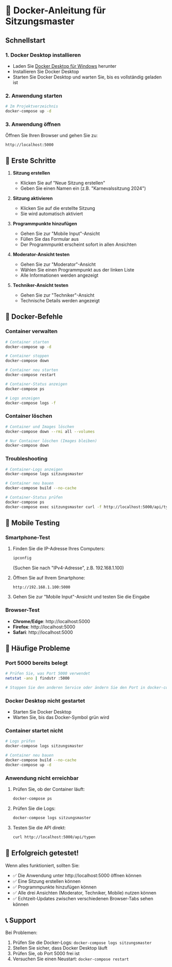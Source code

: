 # 🐳 Docker-Anleitung für Sitzungsmaster

## Schnellstart

### 1. Docker Desktop installieren
- Laden Sie [Docker Desktop für Windows](https://www.docker.com/products/docker-desktop/) herunter
- Installieren Sie Docker Desktop
- Starten Sie Docker Desktop und warten Sie, bis es vollständig geladen ist

### 2. Anwendung starten
```bash
# Im Projektverzeichnis
docker-compose up -d
```

### 3. Anwendung öffnen
Öffnen Sie Ihren Browser und gehen Sie zu:
```
http://localhost:5000
```

## 🎯 Erste Schritte

1. **Sitzung erstellen**
   - Klicken Sie auf "Neue Sitzung erstellen"
   - Geben Sie einen Namen ein (z.B. "Karnevalssitzung 2024")

2. **Sitzung aktivieren**
   - Klicken Sie auf die erstellte Sitzung
   - Sie wird automatisch aktiviert

3. **Programmpunkte hinzufügen**
   - Gehen Sie zur "Mobile Input"-Ansicht
   - Füllen Sie das Formular aus
   - Der Programmpunkt erscheint sofort in allen Ansichten

4. **Moderator-Ansicht testen**
   - Gehen Sie zur "Moderator"-Ansicht
   - Wählen Sie einen Programmpunkt aus der linken Liste
   - Alle Informationen werden angezeigt

5. **Techniker-Ansicht testen**
   - Gehen Sie zur "Techniker"-Ansicht
   - Technische Details werden angezeigt

## 🔧 Docker-Befehle

### Container verwalten
```bash
# Container starten
docker-compose up -d

# Container stoppen
docker-compose down

# Container neu starten
docker-compose restart

# Container-Status anzeigen
docker-compose ps

# Logs anzeigen
docker-compose logs -f
```

### Container löschen
```bash
# Container und Images löschen
docker-compose down --rmi all --volumes

# Nur Container löschen (Images bleiben)
docker-compose down
```

### Troubleshooting
```bash
# Container-Logs anzeigen
docker-compose logs sitzungsmaster

# Container neu bauen
docker-compose build --no-cache

# Container-Status prüfen
docker-compose ps
docker-compose exec sitzungsmaster curl -f http://localhost:5000/api/typen
```

## 📱 Mobile Testing

### Smartphone-Test
1. Finden Sie die IP-Adresse Ihres Computers:
   ```bash
   ipconfig
   ```
   (Suchen Sie nach "IPv4-Adresse", z.B. 192.168.1.100)

2. Öffnen Sie auf Ihrem Smartphone:
   ```
   http://192.168.1.100:5000
   ```

3. Gehen Sie zur "Mobile Input"-Ansicht und testen Sie die Eingabe

### Browser-Test
- **Chrome/Edge**: http://localhost:5000
- **Firefox**: http://localhost:5000
- **Safari**: http://localhost:5000

## 🚨 Häufige Probleme

### Port 5000 bereits belegt
```bash
# Prüfen Sie, was Port 5000 verwendet
netstat -ano | findstr :5000

# Stoppen Sie den anderen Service oder ändern Sie den Port in docker-compose.yml
```

### Docker Desktop nicht gestartet
- Starten Sie Docker Desktop
- Warten Sie, bis das Docker-Symbol grün wird

### Container startet nicht
```bash
# Logs prüfen
docker-compose logs sitzungsmaster

# Container neu bauen
docker-compose build --no-cache
docker-compose up -d
```

### Anwendung nicht erreichbar
1. Prüfen Sie, ob der Container läuft:
   ```bash
   docker-compose ps
   ```

2. Prüfen Sie die Logs:
   ```bash
   docker-compose logs sitzungsmaster
   ```

3. Testen Sie die API direkt:
   ```bash
   curl http://localhost:5000/api/typen
   ```

## 🎉 Erfolgreich getestet!

Wenn alles funktioniert, sollten Sie:
- ✅ Die Anwendung unter http://localhost:5000 öffnen können
- ✅ Eine Sitzung erstellen können
- ✅ Programmpunkte hinzufügen können
- ✅ Alle drei Ansichten (Moderator, Techniker, Mobile) nutzen können
- ✅ Echtzeit-Updates zwischen verschiedenen Browser-Tabs sehen können

## 📞 Support

Bei Problemen:
1. Prüfen Sie die Docker-Logs: `docker-compose logs sitzungsmaster`
2. Stellen Sie sicher, dass Docker Desktop läuft
3. Prüfen Sie, ob Port 5000 frei ist
4. Versuchen Sie einen Neustart: `docker-compose restart` 